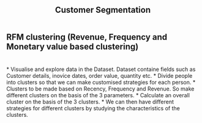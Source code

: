 


<p align="center">
<h2><center>Customer Segmentation</center>
  <br>
  
RFM clustering (Revenue, Frequency and Monetary value based clustering)</h2>
</p>
<br>
* Visualise and explore data in the Dataset. Dataset containe fields such as Customer details, inovice dates, order value, quantity etc.
* Divide people into clusters so that we can make customised strategies for each person.
* Clusters to be made based on Recency, Frequency and Revenue. So make different clusters on the basis of the 3 parameters.
* Calculate an overall cluster on the basis of the 3 clusters. 
* We can then have different strategies for different clusters by studying the characteristics of the clusters.

